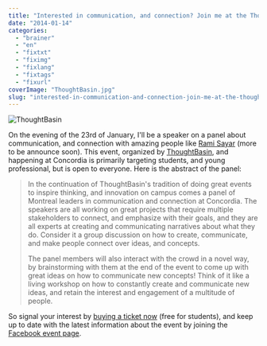 ```yaml
---
title: "Interested in communication, and connection? Join me at the ThoughtBasin panel."
date: "2014-01-14"
categories: 
  - "brainer"
  - "en"
  - "fixtxt"
  - "fiximg"
  - "fixlang"
  - "fixtags"
  - "fixurl"
coverImage: "ThoughtBasin.jpg"
slug: "interested-in-communication-and-connection-join-me-at-the-thoughtbasin-panel"
---
```


![ThoughtBasin](images/ThoughtBasin.jpg)

On the evening of the 23rd of January, I'll be a speaker on a panel about communication, and connection with amazing people like [Rami Sayar](https://ramisayar.com/ "Rami Sayar blog") (more to be announce soon). This event, organized by [ThoughtBasin](https://thoughtbasin.com/ "ThoughtBasin website"), and happening at Concordia is primarily targeting students, and young professional, but is open to everyone. Here is the abstract of the panel:

> In the continuation of ThoughtBasin's tradition of doing great events to inspire thinking, and innovation on campus comes a panel of Montreal leaders in communication and connection at Concordia. The speakers are all working on great projects that require multiple stakeholders to connect, and emphasize with their goals, and they are all experts at creating and communicating narratives about what they do. Consider it a group discussion on how to create, communicate, and make people connect over ideas, and concepts.
> 
> The panel members will also interact with the crowd in a novel way, by brainstorming with them at the end of the event to come up with great ideas on how to communicate new concepts! Think of it like a living workshop on how to constantly create and communicate new ideas, and retain the interest and engagement of a multitude of people.

So signal your interest by [buying a ticket now](https://www.eventbrite.ca/e/thoughtbasin-panel-on-communication-and-connection-tickets-8162445093 "Ticker for the event on EventBrite") (free for students), and keep up to date with the latest information about the event by joining the [Facebook event page](https://www.facebook.com/events/513153695465304/ "Facebook page for this event").
